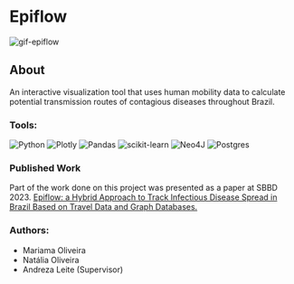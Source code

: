 # Epiflow

![gif-epiflow](https://github.com/mariamaOlive/mariamaOlive/assets/2599977/7c33fa73-f8cc-42e9-97ec-bbc4511f5502)

## About

An interactive visualization tool that uses human mobility data to calculate potential transmission routes of contagious diseases throughout Brazil.

### Tools:
![Python](https://img.shields.io/badge/python-3670A0?style=for-the-badge&logo=python&logoColor=ffdd54) ![Plotly](https://img.shields.io/badge/Plotly-%233F4F75.svg?style=for-the-badge&logo=plotly&logoColor=white) ![Pandas](https://img.shields.io/badge/pandas-%23150458.svg?style=for-the-badge&logo=pandas&logoColor=white) ![scikit-learn](https://img.shields.io/badge/scikit--learn-%23F7931E.svg?style=for-the-badge&logo=scikit-learn&logoColor=white) ![Neo4J](https://img.shields.io/badge/Neo4j-008CC1?style=for-the-badge&logo=neo4j&logoColor=white) ![Postgres](https://img.shields.io/badge/postgres-%23316192.svg?style=for-the-badge&logo=postgresql&logoColor=white)

### Published Work

Part of the work done on this project was presented as a paper at SBBD 2023. 
[Epiflow: a Hybrid Approach to Track Infectious Disease Spread in Brazil Based on Travel Data and Graph Databases.](https://github.com/mariamaOlive/alerta-pandemia/files/13904817/SBBD_2023___Epiflow___Versao_Final.pdf)

### Authors: 
- Mariama Oliveira
- Natália Oliveira
- Andreza Leite (Supervisor)


